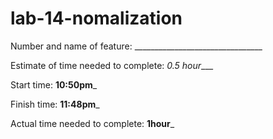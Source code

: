 # lab-14-nomalization
Number and name of feature: ________________________________

Estimate of time needed to complete: _0.5 hour____

Start time: __10:50pm___

Finish time: __11:48pm___

Actual time needed to complete: __1hour___